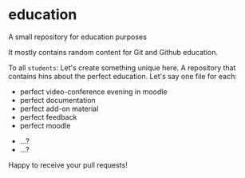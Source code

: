 education
=========

A small repository for education purposes

It mostly contains random content for Git and Github education.

To all `students`: 
Let's create something unique here. A repository that contains hins 
about the perfect education.
Let's say one file for each:
* perfect video-conference evening in moodle
* perfect documentation
* perfect add-on material
* perfect feedback
* perfect moodle
+ ...?
+ ...?

Happy to receive your pull requests!
